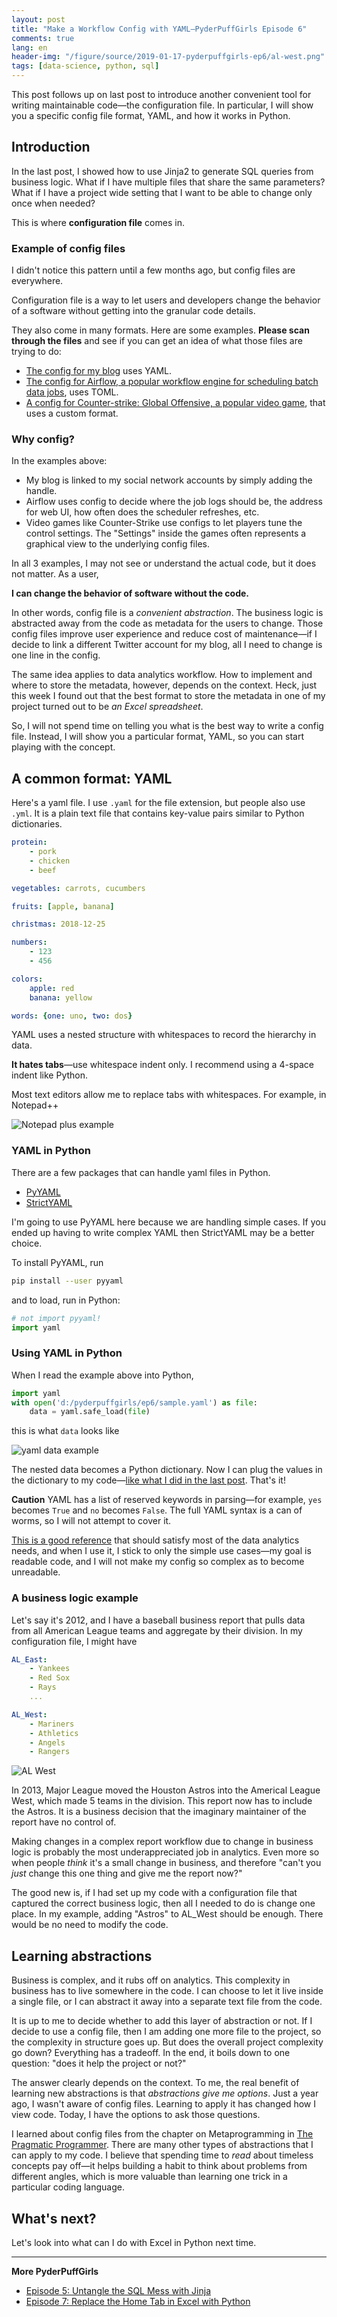 ```yaml
---
layout: post
title: "Make a Workflow Config with YAML—PyderPuffGirls Episode 6"
comments: true
lang: en
header-img: "/figure/source/2019-01-17-pyderpuffgirls-ep6/al-west.png"
tags: [data-science, python, sql]
---
```


This post follows up on last post to introduce another convenient tool for writing maintainable code—the configuration file. In particular, I will show you a specific config file format, YAML, and how it works in Python.

## Introduction

In the last post, I showed how to use Jinja2 to generate SQL queries from business logic. What if I have multiple files that share the same parameters? What if I have a project wide setting that I want to be able to change only once when needed?

This is where **configuration file** comes in.

### Example of config files

I didn't notice this pattern until a few months ago, but config files are everywhere.

Configuration file is a way to let users and developers change the behavior of a software without getting into the granular code details.

They also come in many formats. Here are some examples. **Please scan through the files** and see if you can get an idea of what those files are trying to do:

* [The config for my blog](https://github.com/changhsinlee/changhsinlee.github.io/blob/master/_config.yml) uses YAML.
* [The config for Airflow, a popular workflow engine for scheduling batch data jobs](https://github.com/puckel/docker-airflow/blob/master/config/airflow.cfg), uses TOML.
* [A config for Counter-strike: Global Offensive, a popular video game](https://gist.github.com/nickbudi/3916475), that uses a custom format.

### Why config?

In the examples above:

* My blog is linked to my social network accounts by simply adding the handle.
* Airflow uses config to decide where the job logs should be, the address for web UI, how often does the scheduler refreshes, etc.
* Video games like Counter-Strike use configs to let players tune the control settings. The "Settings" inside the games often represents a graphical view to the underlying config files.

In all 3 examples, I may not see or understand the actual code, but it does not matter. As a user,

**I can change the behavior of software without the code.**

In other words, config file is a _convenient abstraction_. The business logic is abstracted away from the code as metadata for the users to change. Those config files improve user experience and reduce cost of maintenance—if I decide to link a different Twitter account for my blog, all I need to change is one line in the config.

The same idea applies to data analytics workflow. How to implement and where to store the metadata, however, depends on the context. Heck, just this week I found out that the best format to store the metadata in one of my project turned out to be _an Excel spreadsheet_.

So, I will not spend time on telling you what is the best way to write a config file. Instead, I will show you a particular format, YAML, so you can start playing with the concept.

## A common format: YAML

Here's a yaml file. I use `.yaml` for the file extension, but people also use `.yml`. It is a plain text file that contains key-value pairs similar to Python dictionaries.

```yaml
protein:
    - pork
    - chicken
    - beef

vegetables: carrots, cucumbers

fruits: [apple, banana]

christmas: 2018-12-25

numbers:
    - 123
    - 456

colors:
    apple: red
    banana: yellow

words: {one: uno, two: dos}
```

YAML uses a nested structure with whitespaces to record the hierarchy in data.

**It hates tabs**—use whitespace indent only. I recommend using a 4-space indent like Python.

Most text editors allow me to replace tabs with whitespaces. For example, in Notepad++

![Notepad plus example](/figure/source/2019-01-17-pyderpuffgirls-ep6/notepadplus.png)


### YAML in Python

There are a few packages that can handle yaml files in Python.

* [PyYAML](https://pyyaml.org/)
* [StrictYAML](https://github.com/crdoconnor/strictyaml)

I'm going to use PyYAML here because we are handling simple cases. If you ended up having to write complex YAML then StrictYAML may be a better choice.

To install PyYAML, run

```sh
pip install --user pyyaml
```

and to load, run in Python:

```py
# not import pyyaml!
import yaml
```

### Using YAML in Python

When I read the example above into Python,

```py
import yaml
with open('d:/pyderpuffgirls/ep6/sample.yaml') as file:
    data = yaml.safe_load(file)
```

this is what `data` looks like

![yaml data example](/figure/source/2019-01-17-pyderpuffgirls-ep6/data.png)

The nested data becomes a Python dictionary. Now I can plug the values in the dictionary to my code—[like what I did in the last post](https://changhsinlee.com/pyderpuffgirls-ep5/#the-python-code). That's it!


**Caution** YAML has a list of reserved keywords in parsing—for example, `yes` becomes `True` and `no` becomes `False`. The full YAML syntax is a can of worms, so I will not attempt to cover it.

[This is a good reference](https://camel.readthedocs.io/en/latest/yamlref.html#overall-structure-and-design) that should satisfy most of the data analytics needs, and when I use it, I stick to only the simple use cases—my goal is readable code, and I will not make my config so complex as to become unreadable.

### A business logic example

Let's say it's 2012, and I have a baseball business report that pulls data from all American League teams and aggregate by their division. In my configuration file, I might have

```yaml
AL_East:
    - Yankees
    - Red Sox
    - Rays
    ...

AL_West:
    - Mariners
    - Athletics
    - Angels
    - Rangers
```

![AL West](/figure/source/2019-01-17-pyderpuffgirls-ep6/al-west.png)

In 2013, Major League moved the Houston Astros into the Americal League West, which made 5 teams in the division. This report now has to include the Astros. It is a business decision that the imaginary maintainer of the report have no control of.

Making changes in a complex report workflow due to change in business logic is probably the most underappreciated job in analytics. Even more so when people _think_ it's a small change in business, and therefore "can't you _just_ change this one thing and give me the report now?"

The good new is, if I had set up my code with a configuration file that captured the correct business logic, then all I needed to do is change one place. In my example, adding "Astros" to AL_West should be enough. There would be no need to modify the code.

## Learning abstractions

Business is complex, and it rubs off on analytics. This complexity in business has to live somewhere in the code. I can choose to let it live inside a single file, or I can abstract it away into a separate text file from the code.

It is up to me to decide whether to add this layer of abstraction or not. If I decide to use a config file, then I am adding one more file to the project, so the complexity in structure goes up. But does the overall project complexity go down? Everything has a tradeoff. In the end, it boils down to one question: "does it help the project or not?"

The answer clearly depends on the context. To me, the real benefit of learning new abstractions is that _abstractions give me options_. Just a year ago, I wasn't aware of config files. Learning to apply it has changed how I view code. Today, I have the options to ask those questions.

I learned about config files from the chapter on Metaprogramming in [The Pragmatic Programmer](https://changhsinlee.com/pyderpuffgirls-ep5/#further-reading). There are many other types of abstractions that I can apply to my code. I believe that spending time to _read_ about timeless concepts pay off—it helps building a habit to think about problems from different angles, which is more valuable than learning one trick in a particular coding language.

## What's next?

Let's look into what can I do with Excel in Python next time.

***

**More PyderPuffGirls**

* [Episode 5: Untangle the SQL Mess with Jinja](https://changhsinlee.com/pyderpuffgirls-ep5/)
* [Episode 7: Replace the Home Tab in Excel with Python](https://changhsinlee.com/pyderpuffgirls-ep7/)
